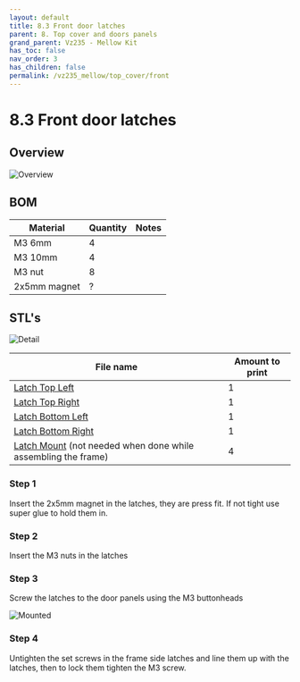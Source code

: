 ```yaml
---
layout: default
title: 8.3 Front door latches
parent: 8. Top cover and doors panels
grand_parent: Vz235 - Mellow Kit
has_toc: false
nav_order: 3
has_children: false
permalink: /vz235_mellow/top_cover/front
---
```


# 8.3 Front door latches

## Overview

![Overview](../../assets/images/manual/vz235_printed/top_cover/latches_overview.png)

## BOM

| Material     | Quantity | Notes |
| ------------ | -------- | ----- |
| M3 6mm       | 4        |       |
| M3 10mm      | 4        |       |
| M3 nut       | 8        |       |
| 2x5mm magnet | ?        |       |

## STL's

![Detail](../../assets/images/manual/vz235_printed/top_cover/latches_detail.png)

| File name                                                              | Amount to print |
| ---------------------------------------------------------------------- | --------------- |
| [Latch Top Left][]                                                     | 1               |
| [Latch Top Right][]                                                    | 1               |
| [Latch Bottom Left][]                                                  | 1               |
| [Latch Bottom Right][]                                                 | 1               |
| [Latch Mount][] (not needed when done while assembling the frame)      | 4               |

### Step 1

Insert the 2x5mm magnet in the latches, they are press fit. If not tight use super glue to hold them in.

### Step 2

Insert the M3 nuts in the latches

### Step 3

Screw the latches to the door panels using the M3 buttonheads

![Mounted](../../assets/images/manual/vz235_printed/top_cover/latches_mounted.png)

### Step 4

Untighten the set screws in the frame side latches and line them up with the latches, then to lock them tighten the M3 screw.

[Latch Top Left]: https://github.com/VzBoT3D/VzBoT-Vz235/blob/main/Assemblies%20%26%20STL/Enclosure/Front%20door%20latches/Magnetic%20latch/Door%20latch%top%20left.stl
[Latch Top Right]: https://github.com/VzBoT3D/VzBoT-Vz235/blob/main/Assemblies%20%26%20STL/Enclosure/Front%20door%20latches/Magnetic%20latch/Door%20latch%20top%20right.stl
[Latch Bottom Left]: https://github.com/VzBoT3D/VzBoT-Vz235/blob/main/Assemblies%20%26%20STL/Enclosure/Front%20door%20latches/Magnetic%20latch/Door%20latch%20bottom%20left.stl
[Latch Bottom Right]: https://github.com/VzBoT3D/VzBoT-Vz235/blob/main/Assemblies%20%26%20STL/Enclosure/Front%20door%20latches/Magnetic%20latch/Door%20latch%20bottom%20right.stl
[Latch Mount]: https://github.com/VzBoT3D/VzBoT-Vz235/blob/main/Assemblies%20%26%20STL/Enclosure/Front%20door%20latches/Magnetic%20latch/Door%20latch%20mount.stl
